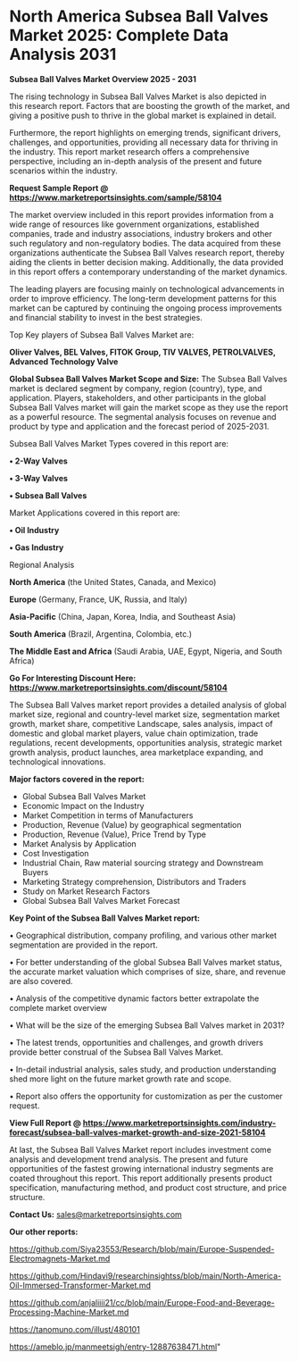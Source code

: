 # North America Subsea Ball Valves Market 2025: Complete Data Analysis 2031

<Strong> Subsea Ball Valves Market Overview 2025 - 2031</strong>

The rising technology in Subsea Ball Valves Market is also depicted in this research report. Factors that are boosting the growth of the market, and giving a positive push to thrive in the global market is explained in detail.

Furthermore, the report highlights on emerging trends, significant drivers, challenges, and opportunities, providing all necessary data for thriving in the industry. This report market research offers a comprehensive perspective, including an in-depth analysis of the present and future scenarios within the industry.

<strong>Request Sample Report @ <a href=https://www.marketreportsinsights.com/sample/58104>https://www.marketreportsinsights.com/sample/58104</a></strong>

The market overview included in this report provides information from a wide range of resources like government organizations, established companies, trade and industry associations, industry brokers and other such regulatory and non-regulatory bodies. The data acquired from these organizations authenticate the Subsea Ball Valves research report, thereby aiding the clients in better decision making. Additionally, the data provided in this report offers a contemporary understanding of the market dynamics.

The leading players are focusing mainly on technological advancements in order to improve efficiency. The long-term development patterns for this market can be captured by continuing the ongoing process improvements and financial stability to invest in the best strategies.

Top Key players of Subsea Ball Valves Market are:

<strong>Oliver Valves, BEL Valves, FITOK Group, TIV VALVES, PETROLVALVES, Advanced Technology Valve</strong>

<strong><b>Global Subsea Ball Valves Market Scope and Size:</b></strong>
The Subsea Ball Valves market is declared segment by company, region (country), type, and application. Players, stakeholders, and other participants in the global Subsea Ball Valves market will gain the market scope as they use the report as a powerful resource. The segmental analysis focuses on revenue and product by type and application and the forecast period of 2025-2031.

Subsea Ball Valves Market Types covered in this report are:

<strong>• 2-Way Valves

• 3-Way Valves

• Subsea Ball Valves</strong>

Market Applications covered in this report are:

<strong>• Oil Industry

• Gas Industry</strong> 

Regional Analysis

<strong>North America</strong> (the United States, Canada, and Mexico)

<strong>Europe</strong> (Germany, France, UK, Russia, and Italy)

<strong>Asia-Pacific</strong> (China, Japan, Korea, India, and Southeast Asia)

<strong>South America</strong> (Brazil, Argentina, Colombia, etc.)

<strong>The Middle East and Africa</strong> (Saudi Arabia, UAE, Egypt, Nigeria, and South Africa)

<strong>Go For Interesting Discount Here: <a href=https://www.marketreportsinsights.com/discount/58104>https://www.marketreportsinsights.com/discount/58104</a></strong>

The Subsea Ball Valves market report provides a detailed analysis of global market size, regional and country-level market size, segmentation market growth, market share, competitive Landscape, sales analysis, impact of domestic and global market players, value chain optimization, trade regulations, recent developments, opportunities analysis, strategic market growth analysis, product launches, area marketplace expanding, and technological innovations.

<strong><b>Major factors covered in the report:</b></strong>
<ul>
  <li>Global Subsea Ball Valves Market </li>
  <li>Economic Impact on the Industry</li>
  <li>Market Competition in terms of Manufacturers</li>
  <li>Production, Revenue (Value) by geographical segmentation</li>
  <li>Production, Revenue (Value), Price Trend by Type</li>
  <li>Market Analysis by Application</li>
  <li>Cost Investigation</li>
  <li>Industrial Chain, Raw material sourcing strategy and Downstream Buyers</li>
  <li>Marketing Strategy comprehension, Distributors and Traders</li>
  <li>Study on Market Research Factors</li>
  <li>Global Subsea Ball Valves Market Forecast</li>
</ul>

<strong><b>Key Point of the Subsea Ball Valves Market report:</b></strong>

• Geographical distribution, company profiling, and various other market segmentation are provided in the report.

• For better understanding of the global Subsea Ball Valves market status, the accurate market valuation which comprises of size, share, and revenue are also covered.

• Analysis of the competitive dynamic factors better extrapolate the complete market overview

• What will be the size of the emerging Subsea Ball Valves market in 2031?

• The latest trends, opportunities and challenges, and growth drivers provide better construal of the Subsea Ball Valves Market.

• In-detail industrial analysis, sales study, and production understanding shed more light on the future market growth rate and scope.

• Report also offers the opportunity for customization as per the customer request.

<strong><b>View Full Report @ <a href=https://www.marketreportsinsights.com/industry-forecast/subsea-ball-valves-market-growth-and-size-2021-58104>https://www.marketreportsinsights.com/industry-forecast/subsea-ball-valves-market-growth-and-size-2021-58104</a></b></strong>


At last, the Subsea Ball Valves Market report includes investment come analysis and development trend analysis. The present and future opportunities of the fastest growing international industry segments are coated throughout this report. This report additionally presents product specification, manufacturing method, and product cost structure, and price structure.

<strong>Contact Us:</strong>
sales@marketreportsinsights.com

<strong>Our other reports:</strong>

<a href=https://github.com/Siya23553/Research/blob/main/Europe-Suspended-Electromagnets-Market.md>https://github.com/Siya23553/Research/blob/main/Europe-Suspended-Electromagnets-Market.md</a>

<a href=https://github.com/Hindavi9/researchinsightss/blob/main/North-America-Oil-Immersed-Transformer-Market.md>https://github.com/Hindavi9/researchinsightss/blob/main/North-America-Oil-Immersed-Transformer-Market.md</a>

<a href=https://github.com/anjaliiii21/cc/blob/main/Europe-Food-and-Beverage-Processing-Machine-Market.md>https://github.com/anjaliiii21/cc/blob/main/Europe-Food-and-Beverage-Processing-Machine-Market.md</a>

<a href=https://tanomuno.com/illust/480101>https://tanomuno.com/illust/480101</a>

<a href=https://ameblo.jp/manmeetsigh/entry-12887638471.html>https://ameblo.jp/manmeetsigh/entry-12887638471.html</a>"
